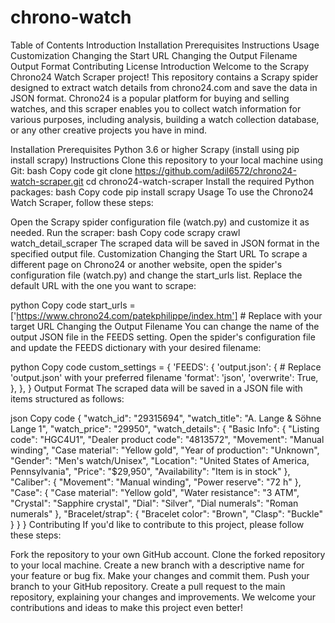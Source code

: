 # chrono-watch
Table of Contents
Introduction
Installation
Prerequisites
Instructions
Usage
Customization
Changing the Start URL
Changing the Output Filename
Output Format
Contributing
License
Introduction
Welcome to the Scrapy Chrono24 Watch Scraper project! This repository contains a Scrapy spider designed to extract watch details from chrono24.com and save the data in JSON format. Chrono24 is a popular platform for buying and selling watches, and this scraper enables you to collect watch information for various purposes, including analysis, building a watch collection database, or any other creative projects you have in mind.

Installation
Prerequisites
Python 3.6 or higher
Scrapy (install using pip install scrapy)
Instructions
Clone this repository to your local machine using Git:
bash
Copy code
git clone https://github.com/adil6572/chrono24-watch-scraper.git
cd chrono24-watch-scraper
Install the required Python packages:
bash
Copy code
pip install scrapy
Usage
To use the Chrono24 Watch Scraper, follow these steps:

Open the Scrapy spider configuration file (watch.py) and customize it as needed.
Run the scraper:
bash
Copy code
scrapy crawl watch_detail_scraper
The scraped data will be saved in JSON format in the specified output file.
Customization
Changing the Start URL
To scrape a different page on Chrono24 or another website, open the spider's configuration file (watch.py) and change the start_urls list. Replace the default URL with the one you want to scrape:

python
Copy code
start_urls = ['https://www.chrono24.com/patekphilippe/index.htm']  # Replace with your target URL
Changing the Output Filename
You can change the name of the output JSON file in the FEEDS setting. Open the spider's configuration file and update the FEEDS dictionary with your desired filename:

python
Copy code
custom_settings = {
    'FEEDS': {
        'output.json': {  # Replace 'output.json' with your preferred filename
            'format': 'json',
            'overwrite': True,
        },
    },
}
Output Format
The scraped data will be saved in a JSON file with items structured as follows:

json
Copy code
{
  "watch_id": "29315694",
  "watch_title": "A. Lange & Söhne Lange 1",
  "watch_price": "29950",
  "watch_details": {
    "Basic Info": {
      "Listing code": "HGC4U1",
      "Dealer product code": "4813572",
      "Movement": "Manual winding",
      "Case material": "Yellow gold",
      "Year of production": "Unknown",
      "Gender": "Men's watch/Unisex",
      "Location": "United States of America, Pennsylvania",
      "Price": "$29,950",
      "Availability": "Item is in stock"
    },
    "Caliber": {
      "Movement": "Manual winding",
      "Power reserve": "72 h"
    },
    "Case": {
      "Case material": "Yellow gold",
      "Water resistance": "3 ATM",
      "Crystal": "Sapphire crystal",
      "Dial": "Silver",
      "Dial numerals": "Roman numerals"
    },
    "Bracelet/strap": {
      "Bracelet color": "Brown",
      "Clasp": "Buckle"
    }
  }
}
Contributing
If you'd like to contribute to this project, please follow these steps:

Fork the repository to your own GitHub account.
Clone the forked repository to your local machine.
Create a new branch with a descriptive name for your feature or bug fix.
Make your changes and commit them.
Push your branch to your GitHub repository.
Create a pull request to the main repository, explaining your changes and improvements.
We welcome your contributions and ideas to make this project even better!
